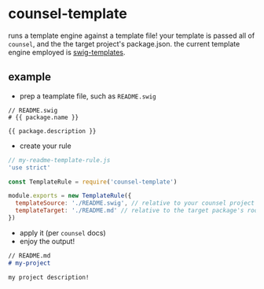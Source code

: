 # counsel-template

runs a template engine against a template file! your template is passed all of `counsel`, and the the target project's package.json.  the current template engine employed is [swig-templates](http://node-swig.github.io/swig-templates/).

## example

- prep a teamplate file, such as `README.swig`

```jinja
// README.swig
# {{ package.name }}

{{ package.description }}
```

- create your rule

```js
// my-readme-template-rule.js
'use strict'

const TemplateRule = require('counsel-template')

module.exports = new TemplateRule({
  templateSource: './README.swig', // relative to your counsel project's root (package.json folder)
  templateTarget: './README.md' // relative to the target package's root
})
```

- apply it (per `counsel` docs)
- enjoy the output!

```md
// README.md
# my-project

my project description!
```